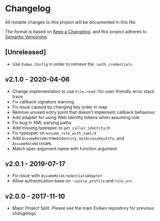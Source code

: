 # Changelog

All notable changes to this project will be documented in this file.

The format is based on [Keep a Changelog](https://keepachangelog.com/en/1.0.0/),
and this project adheres to [Semantic Versioning](https://semver.org/spec/v2.0.0.html).

## [Unreleased]

* Use `ExAws.Config` in order to retrieve the `:auth_credentials`

## v2.1.0 - 2020-04-06

* Change implementation to use `File.read!` for user-friendly error stack trace
* Fix callback signature warning
* Fix issue caused by changing key order in map
* Remove unused entry point that doesn't implement callback behaviour
* Add adapter for using Web Identity tokens when assuming role
* Fix bug in XML parsing paths
* Add missing typespec to `get_caller_identity/0`
* Fix typespec on `assume_role_with_saml/4`
* Add `AssumeRoleWithWebIdentity`, `GetAccessKeyInfo`, and `AssumeRoleWithSAML`
* Match spec argument name with function argument

## v2.0.1 - 2019-07-17

* Fix issue with `AssumeRoleCredentialsAdapter`
* Allow authentication base on `:source_profile` and `role_arn`

## v2.0.0 - 2017-11-10

- Major Project Split. Please see the main ExAws repository for previous changelogs.
